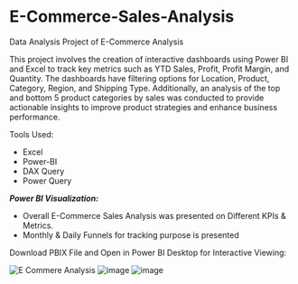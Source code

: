 # E-Commerce-Sales-Analysis
Data Analysis Project of E-Commerce Analysis

This project involves the creation of interactive dashboards using Power BI and Excel to track key metrics such as YTD Sales, Profit, Profit Margin, and Quantity. The dashboards have filtering options for Location, Product, Category, Region, and Shipping Type. Additionally, an analysis of the top and bottom 5 product categories by sales was conducted to provide actionable insights to improve product strategies and enhance business performance.

Tools Used:
<ul>
  <li>Excel </li>
  <li>Power-BI</li>
  <li>DAX Query</li>
  <li>Power Query</li>
</ul>

***Power BI Visualization:***
<ul>
  <li>Overall E-Commerce Sales Analysis was presented on Different KPIs & Metrics. </li>
  <li>Monthly & Daily Funnels for tracking purpose is presented</li>
</ul>

Download PBIX File and Open in Power BI Desktop for Interactive Viewing:

![E Commere Analysis](https://github.com/user-attachments/assets/4380710c-0b23-4c30-9b73-6f7f48b55800)
![image](https://github.com/user-attachments/assets/4daa6050-7634-4bb3-b2b4-7cb1ce270b22)
![image](https://github.com/user-attachments/assets/1e5ac60d-750f-43ed-bd54-60a195097cf9)


